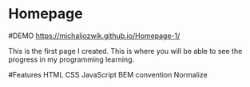 # Homepage

#DEMO
https://michaljozwik.github.io/Homepage-1/



This is the first page I created. This is where you will be able to see the progress in my programming learning.

#Features
HTML
CSS
JavaScript
BEM convention
Normalize
